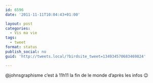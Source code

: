 ```yaml
---
id: 6596
date: '2011-11-11T10:04:43+01:00'

layout: post
categories:
  - Vis ma vie
tags:
  - tweet
format: status
publish_social: no
guid: 'http://tweets.local/?birdsite_tweet=134934570683469824'

---
```


@johnsgraphisme c’est à 11h11 la fin de le monde d’après les infos 😉